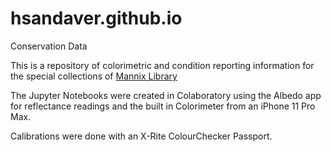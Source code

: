 # hsandaver.github.io
Conservation Data

This is a repository of colorimetric and condition reporting information for the special collections of [Mannix Library](https://mannix.org.au)

The Jupyter Notebooks were created in Colaboratory using the Albedo app for reflectance readings and the built in Colorimeter from an iPhone 11 Pro Max.

Calibrations were done with an X-Rite ColourChecker Passport. 
